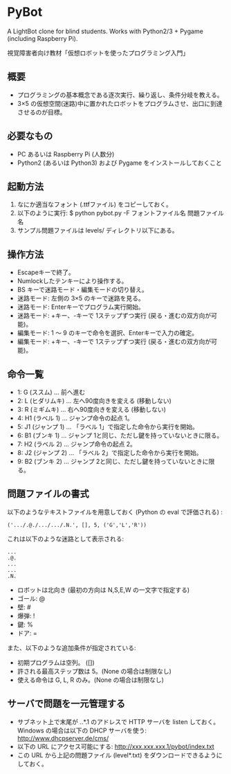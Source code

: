 # PyBot

A LightBot clone for blind students.
Works with Python2/3 + Pygame (including Raspberry Pi).

視覚障害者向け教材「仮想ロボットを使ったプログラミング入門」

概要
----
  * プログラミングの基本概念である逐次実行、繰り返し、条件分岐を教える。
  * 3×5 の仮想空間(迷路)中に置かれたロボットをプログラムさせ、出口に到達させるのが目標。

必要なもの
----------
  * PC あるいは Raspberry Pi (人数分)
  * Python2 (あるいは Python3) および Pygame をインストールしておくこと

起動方法
--------

 1. なにか適当なフォント (.ttfファイル) をコピーしておく。
 2. 以下のように実行:
    $ python pybot.py -F フォントファイル名 問題ファイル名
 3. サンプル問題ファイルは levels/ ディレクトリ以下にある。

操作方法
--------

  * Escapeキーで終了。
  * Numlockしたテンキーにより操作する。
  * BS キーで迷路モード・編集モードの切り替え。
  * 迷路モード: 左側の 3×5 のキーで迷路を見る。
  * 迷路モード: Enterキーでプログラム実行開始。
  * 迷路モード: +キー、-キーで 1ステップずつ実行 (戻る・進むの双方向が可能)。
  * 編集モード: 1 〜 9 のキーで命令を選択、Enterキーで入力の確定。
  * 編集モード: +キー、-キーで 1ステップずつ実行 (戻る・進むの双方向が可能)。

命令一覧
--------

  * 1: G (ススム) … 前へ進む
  * 2: L (ヒダリムキ) … 左へ90度向きを変える (移動しない)
  * 3: R (ミギムキ) … 右へ90度向きを変える (移動しない)
  * 4: H1 (ラベル 1) … ジャンプ命令の起点 1。
  * 5: J1 (ジャンプ 1) … 「ラベル 1」で指定した命令から実行を開始。
  * 6: B1 (ブンキ 1) … ジャンプ 1と同じ、ただし鍵を持っていないときに限る。
  * 7: H2 (ラベル 2) … ジャンプ命令の起点 2。
  * 8: J2 (ジャンプ 2) … 「ラベル 2」で指定した命令から実行を開始。
  * 9: B2 (ブンキ 2) … ジャンプ 2と同じ、ただし鍵を持っていないときに限る。

問題ファイルの書式
------------------
以下のようなテキストファイルを用意しておく (Python の eval で評価される) :

    ('.../.@./.../.../.N.', [], 5, ('G','L','R'))

これは以下のような迷路として表示される:

    ...
    .@.
    ...
    ...
    .N.

  * ロボットは北向き (最初の方向は N,S,E,W の一文字で指定する)
  * ゴール: @
  * 壁: #
  * 爆弾: !
  * 鍵: %
  * ドア: =

また、以下のような追加条件が指定されている:

  * 初期プログラムは空列。 ([])
  * 許される最高ステップ数は 5。(None の場合は制限なし)
  * 使える命令は G, L, R のみ。(None の場合は制限なし)

サーバで問題を一元管理する
--------------------------

  * サブネット上で末尾が *.*.*.1 のアドレスで HTTP サーバを listen しておく。
    Windows の場合は以下の DHCP サーバを使う: http://www.dhcpserver.de/cms/ 
  * 以下の URL にアクセス可能にする:
    http://xxx.xxx.xxx.1/pybot/index.txt
  * この URL から上記の問題ファイル (level*.txt) をダウンロードできるようにしておく。
